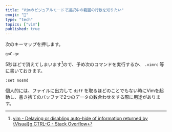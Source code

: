 ```yaml
---
title: "Vimのビジュアルモードで選択中の範囲の行数を知りたい"
emoji: "📏"
type: "tech"
topics: ["vim"]
published: true
---
```


次のキーマップを押します。


```vim
g<C-g>
```

5秒ほどで消えてしまいます[^1]ので、予め次のコマンドを実行するか、 `.vimrc` 等に書いておきます。

```vim
:set nosmd
```

個人的には、ファイルに出力して `diff` を取るほどのことでもない時にVimを起動し、書き捨てのバッファで2つのデータの数合わせをする際に用途があります。

[^1]: [vim - Delaying or disabling auto-hide of information returned by {Visual}g CTRL-G - Stack Overflow](https://stackoverflow.com/questions/51125081/delaying-or-disabling-auto-hide-of-information-returned-by-visualg-ctrl-g/51126577#51126577)
